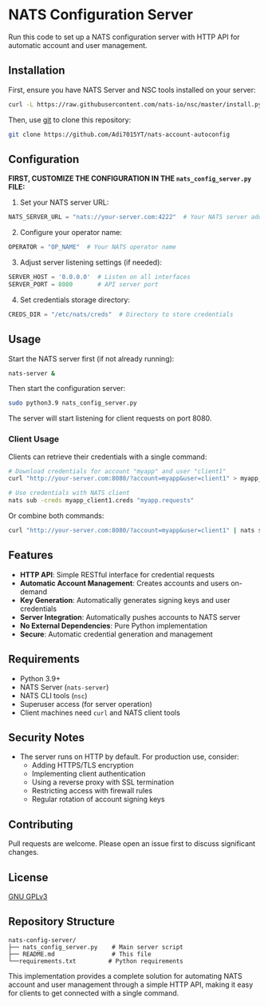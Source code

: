 # NATS Configuration Server

Run this code to set up a NATS configuration server with HTTP API for automatic account and user management.

## Installation

First, ensure you have NATS Server and NSC tools installed on your server:

```bash
curl -L https://raw.githubusercontent.com/nats-io/nsc/master/install.py | python
```

Then, use [git](https://git-scm.com/downloads) to clone this repository:
```bash
git clone https://github.com/Adi7015YT/nats-account-autoconfig
```

## Configuration

**FIRST, CUSTOMIZE THE CONFIGURATION IN THE `nats_config_server.py` FILE:**

1. Set your NATS server URL:
```python
NATS_SERVER_URL = "nats://your-server.com:4222"  # Your NATS server address
```

2. Configure your operator name:
```python
OPERATOR = "OP_NAME"  # Your NATS operator name
```

3. Adjust server listening settings (if needed):
```python
SERVER_HOST = '0.0.0.0'  # Listen on all interfaces
SERVER_PORT = 8080       # API server port
```

4. Set credentials storage directory:
```python
CREDS_DIR = "/etc/nats/creds"  # Directory to store credentials
```

## Usage

Start the NATS server first (if not already running):
```bash
nats-server &
```

Then start the configuration server:
```bash
sudo python3.9 nats_config_server.py
```

The server will start listening for client requests on port 8080.

### Client Usage

Clients can retrieve their credentials with a single command:

```bash
# Download credentials for account "myapp" and user "client1"
curl "http://your-server.com:8080/?account=myapp&user=client1" > myapp_client1.creds

# Use credentials with NATS client
nats sub -creds myapp_client1.creds "myapp.requests"
```

Or combine both commands:

```bash
curl "http://your-server.com:8080/?account=myapp&user=client1" | nats sub -creds - "myapp.requests"
```

## Features

- **HTTP API**: Simple RESTful interface for credential requests
- **Automatic Account Management**: Creates accounts and users on-demand
- **Key Generation**: Automatically generates signing keys and user credentials
- **Server Integration**: Automatically pushes accounts to NATS server
- **No External Dependencies**: Pure Python implementation
- **Secure**: Automatic credential generation and management

## Requirements

- Python 3.9+
- NATS Server (`nats-server`)
- NATS CLI tools (`nsc`)
- Superuser access (for server operation)
- Client machines need `curl` and NATS client tools

## Security Notes

- The server runs on HTTP by default. For production use, consider:
  - Adding HTTPS/TLS encryption
  - Implementing client authentication
  - Using a reverse proxy with SSL termination
  - Restricting access with firewall rules
  - Regular rotation of account signing keys

## Contributing

Pull requests are welcome. Please open an issue first to discuss significant changes.

## License

[GNU GPLv3](https://choosealicense.com/licenses/gpl-3.0/)

## Repository Structure

```
nats-config-server/
├── nats_config_server.py    # Main server script
├── README.md                # This file
└──requirements.txt         # Python requirements
```
This implementation provides a complete solution for automating NATS account and user management through a simple HTTP API, making it easy for clients to get connected with a single command.
```
